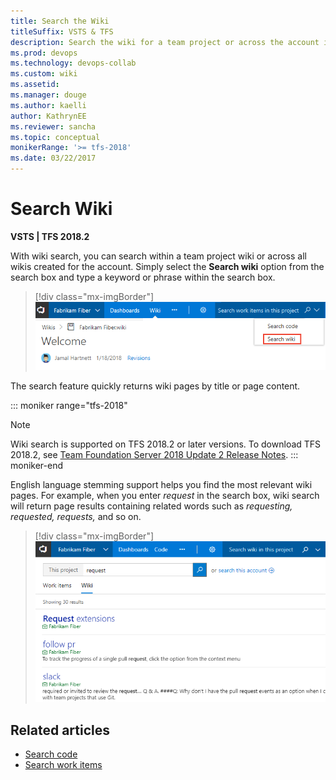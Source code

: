 ```yaml
---
title: Search the Wiki
titleSuffix: VSTS & TFS 
description: Search the wiki for a team project or across the account in Visual Studio Team Services & Team Foundation Server
ms.prod: devops
ms.technology: devops-collab
ms.custom: wiki
ms.assetid:  
ms.manager: douge
ms.author: kaelli
author: KathrynEE
ms.reviewer: sancha
ms.topic: conceptual
monikerRange: '>= tfs-2018'
ms.date: 03/22/2017
---
```



# Search  Wiki

**VSTS | TFS 2018.2**

With wiki search, you can search within a team project wiki or across all wikis created for the account. Simply select the **Search wiki** option from the search box and type a keyword or phrase within the search box. 

> [!div class="mx-imgBorder"]  
> ![Wiki search option](_img/wiki/wiki-search.png)   

The search feature quickly returns wiki pages by title or page content.

::: moniker range="tfs-2018"
> [!NOTE]  
> Wiki search is supported on TFS 2018.2 or later versions. To download TFS 2018.2, see [Team Foundation Server 2018 Update 2 Release Notes](https://docs.microsoft.com/en-us/visualstudio/releasenotes/tfs2018-update2). 
::: moniker-end

English language stemming support helps you find the most relevant wiki pages. For example, when you enter *request* in the search box, wiki search will return page results containing related words such as *requesting, requested, requests,* and so on.

> [!div class="mx-imgBorder"]  
> ![Wiki search results](_img/wiki/wiki-search-example.png)

## Related articles

- [Search code](../search/code/code-search.md)
- [Search work items](../search/workitem/work-item-search.md)


<!---
When you search from the **Wiki** hub, you'll automatically navigate to wiki search results. If you initiate a search from another hub, such as **Code** or **Work**, then first select the **Search wiki** option from the search box menu options. 
--> 
